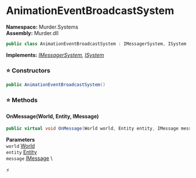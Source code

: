 # AnimationEventBroadcastSystem

**Namespace:** Murder.Systems \
**Assembly:** Murder.dll

```csharp
public class AnimationEventBroadcastSystem : IMessagerSystem, ISystem
```

**Implements:** _[IMessagerSystem](../../Bang/Systems/IMessagerSystem.html), [ISystem](../../Bang/Systems/ISystem.html)_

### ⭐ Constructors
```csharp
public AnimationEventBroadcastSystem()
```

### ⭐ Methods
#### OnMessage(World, Entity, IMessage)
```csharp
public virtual void OnMessage(World world, Entity entity, IMessage message)
```

**Parameters** \
`world` [World](../../Bang/World.html) \
`entity` [Entity](../../Bang/Entities/Entity.html) \
`message` [IMessage](../../Bang/Components/IMessage.html) \



⚡